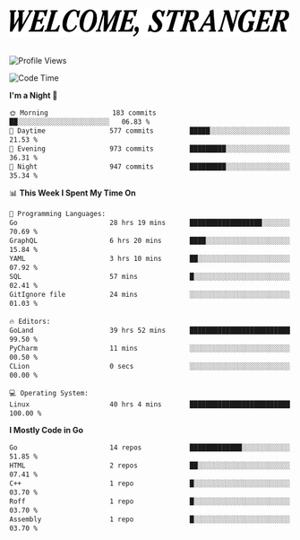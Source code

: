 <div>
  <picture>
    <source media="(prefers-color-scheme: dark)" srcset="./headers/welcome_white.png">
    <img alt="WELCOME, STRANGER" src="./headers/welcome.png" width="500">
  </picture>
</div>

<br>

![Profile Views](https://komarev.com/ghpvc/?username=darleet&color=blue)

<!--START_SECTION:waka-->
![Code Time](http://img.shields.io/badge/Code%20Time-281%20hrs%2037%20mins-blue)

**I'm a Night 🦉** 

```text
🌞 Morning                183 commits         ██░░░░░░░░░░░░░░░░░░░░░░░   06.83 % 
🌆 Daytime                577 commits         █████░░░░░░░░░░░░░░░░░░░░   21.53 % 
🌃 Evening                973 commits         █████████░░░░░░░░░░░░░░░░   36.31 % 
🌙 Night                  947 commits         █████████░░░░░░░░░░░░░░░░   35.34 % 
```


📊 **This Week I Spent My Time On** 

```text
💬 Programming Languages: 
Go                       28 hrs 19 mins      ██████████████████░░░░░░░   70.69 % 
GraphQL                  6 hrs 20 mins       ████░░░░░░░░░░░░░░░░░░░░░   15.84 % 
YAML                     3 hrs 10 mins       ██░░░░░░░░░░░░░░░░░░░░░░░   07.92 % 
SQL                      57 mins             █░░░░░░░░░░░░░░░░░░░░░░░░   02.41 % 
GitIgnore file           24 mins             ░░░░░░░░░░░░░░░░░░░░░░░░░   01.03 % 

🔥 Editors: 
GoLand                   39 hrs 52 mins      █████████████████████████   99.50 % 
PyCharm                  11 mins             ░░░░░░░░░░░░░░░░░░░░░░░░░   00.50 % 
CLion                    0 secs              ░░░░░░░░░░░░░░░░░░░░░░░░░   00.00 % 

💻 Operating System: 
Linux                    40 hrs 4 mins       █████████████████████████   100.00 % 
```

**I Mostly Code in Go** 

```text
Go                       14 repos            █████████████░░░░░░░░░░░░   51.85 % 
HTML                     2 repos             ██░░░░░░░░░░░░░░░░░░░░░░░   07.41 % 
C++                      1 repo              █░░░░░░░░░░░░░░░░░░░░░░░░   03.70 % 
Roff                     1 repo              █░░░░░░░░░░░░░░░░░░░░░░░░   03.70 % 
Assembly                 1 repo              █░░░░░░░░░░░░░░░░░░░░░░░░   03.70 % 
```




<!--END_SECTION:waka-->
